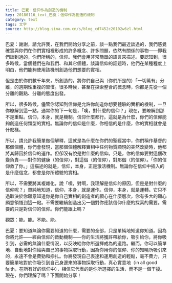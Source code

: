 ```yaml
---
title: 巴夏：信仰作為創造的機制
key: 20180116_text_巴夏：信仰作為創造的機制
category: text
tags: 文字
source: http://blog.sina.com.cn/s/blog_cd7452c20102w6zl.html
---
```


巴夏：謝謝，請允許我，在我們開始分享之前，談一點我們最近談過的，我們感覺確實與你們在你們實相裡形成的許多概念、許多問題，依然有關係的事物——即我們談到過的，你們所稱的，信仰。我們會用非常簡單的語言來描述。要認知到，很多時候，當個體們在和我們、和其它個體，談論信仰的話題時，他們在某種程度上明白，他們能夠使用該機制創造他們想要的實相。

但是由於你們數千年來，所創造的，將你們自己與（你們所是的）「一切萬有」分離，的週期性重複的習慣。很多時候，甚至在探索整合的概念時，你都是先從一個分離的觀點、分離的態度出發。

所以，很多時候，儘管你認知到信仰是允許你創造你想要體驗的實相的機制，一旦你瞭解到這一點，通常你的下一句是，「噢，對什麼的信仰？」現在，要瞭解到那不是重點。信仰，本身，就是機制。信仰什麼都行。這就是為什麼，你們的信仰能夠創造任何類型的實相。無論你的信仰是什麼，你相信的是什麼，你的實相就會是什麼樣。

所以，請允許我簡單做個解釋，這就是為什麼在你們的聖經當中，你們稱作基督的那個個體，你們會發現，當那個個體解釋實相中任何物質顯現的突然改變時，他都將其歸因於信仰的運作。但卻沒有說是對什麼的信仰。只是，你的信仰要對這個改變負責——對你的健康（的信仰），對這個（的信仰），對那個（的信仰）。「你的信仰救了你。」這描述的就是，信仰，本身，正是激活機制。無論你在信仰中插入的是什麼信念，都會是你所體驗的實相。

所以，不需要將其複雜化，說「噢，對啊，我理解是信仰的原因，但是是對什麼的信仰呢？」單純地知道，信仰，本身，就是運作。信仰，本身，就是運轉。它只不過取決於你願意知道你是你自己實相的創造者的願心在什麼層次，你有多大的願心願意領悟到這一點。不需要繼續創造出另一個對你應該信仰什麼的探索的需要。需要的只是對信仰的信仰。你們能跟上嗎？

觀眾：能。能。不能。能。

巴夏：要知道無論你需要知道的什麼，需要的全部，只是單純地知道你知道。因為你將允許——經由信仰的啟動機制——你的生活將獲許帶給你，吸引給你，將你吸引到，必需的無論什麼情況，以反映給你你所選擇成為的道路。繼而，你可以簡單地、自動地對你給與自己的事物採取行動，因為你用你的信仰、你的知曉所吸引來的，永遠不會是費勁和掙扎。你將發現自己表達和運用創造的輕鬆，毫不費力，只要簡單地對於你吸引到自己身邊來的事物採取行動，真心實意地（in all good faith，在所有好的信仰中），相信它代表的是你所選擇的生活，而不是一個干擾。現在，你們理解了嗎？下面開始分享！
